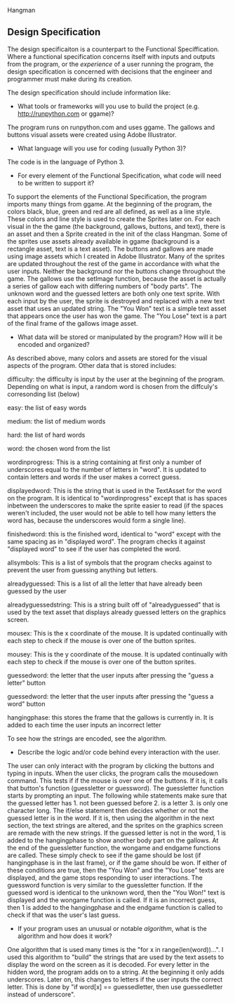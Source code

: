 Hangman

## Design Specification

The design specificaiton is a counterpart to the Functional Speciffication. Where a functional specification concerns itself
with inputs and outputs from the program, or the *experience* of a user running the program, the design specification is concerned with decisions that the engineer and programmer must make during its creation.

The design specification should include information like:

* What tools or frameworks will you use to build the project (e.g. http://runpython.com or ggame)?

The program runs on runpython.com and uses ggame. The gallows and buttons visual assets were created using Adobe Illustrator.

* What language will you use for coding (usually Python 3)?

The code is in the language of Python 3.

* For every element of the Functional Specification, what code will need to be written to support it?

To support the elements of the Functional Specification, the program imports many things from ggame. At the beginning of the program, the colors black, blue, green and red are all defined, as well as a line style. These colors and line style is used to create the Sprites later on. For each visual in the the game (the background, gallows, buttons, and text), there is an asset and then a Sprite created in the init of the class Hangman. Some of the sprites use assets already available in ggame (background is a rectangle asset, text is a text asset). The buttons and gallows are made using image assets which I created in Adobe Illustrator. Many of the sprites are updated throughout the rest of the game in accordance with what the user inputs. Neither the background nor the buttons change throughout the game. The gallows use the setImage function, because the asset is actually a series of gallow each with differing numbers of "body parts". The unknown word and the guessed letters are both only one text sprite. With each input by the user, the sprite is destroyed and replaced with a new text asset that uses an updated string. The "You Won" text is a simple text asset that appears once the user has won the game. The "You Lose" text is a part of the final frame of the gallows image asset.

* What data will be stored or manipulated by the program? How will it be encoded and organized?

As described above, many colors and assets are stored for the visual aspects of the program. Other data that is stored includes:

difficulty: the difficulty is input by the user at the beginning of the program. Depending on what is input, a random word is chosen from the diffculy's corresonding list (below)

easy: the list of easy words

medium: the list of medium words

hard: the list of hard words

word: the chosen word from the list

wordinprogress: This is a string containing at first only a number of underscores equal to the number of letters in "word". It is updated to contain letters and words if the user makes a correct guess.

displayedword: This is the string that is used in the TextAsset for the word on the program. It is identical to "wordinprogress" except that is has spaces inbetween the underscores to make the sprite easier to read (if the spaces weren't included, the user would not be able to tell how many letters the word has, because the underscores would form a single line).

finishedword: this is the finished word, identical to "word" except with the same spacing as in "displayed word". The program checks it against "displayed word" to see if the user has completed the word.

allsymbols: This is a list of symbols that the program checks against to prevent the user from guessing anything but letters.

alreadyguessed: This is a list of all the letter that have already been guessed by the user

alreadyguessedstring: This is a string built off of "alreadyguessed" that is used by the text asset that displays already guessed letters on the graphics screen.

mousex: This is the x coordinate of the mouse. It is updated continually with each step to check if the mouse is over one of the button sprites.

mousey: This is the y coordinate of the mouse. It is updated continually with each step to check if the mouse is over one of the button sprites.

guessedword: the letter that the user inputs after pressing the "guess a letter" button

guessedword:  the letter that the user inputs after pressing the "guess a word" button

hangingphase: this stores the frame that the gallows is currently in. It is added to each time the user inputs an incorrect letter

To see how the strings are encoded, see the algorithm.

* Describe the logic and/or code behind every interaction with the user.

The user can only interact with the program by clicking the buttons and typing in inputs. When the user clicks, the program calls the mousedown command. This tests if if the mouse is over one of the buttons. If it is, it calls that button's function (guessletter or guessword). The guessletter function starts by prompting an input. The following while statements make sure that the guessed letter has 1. not been guessed before 2. is a letter 3. is only one character long. The if/else statement then decides whether or not the guessed letter is in the word. If it is, then using the algorithm in the next section, the text strings are altered, and the sprites on the graphics screen are remade with the new strings. If the guessed letter is not in the word, 1 is added to the hangingphase to show another body part on the gallows. At the end of the guessletter function, the wongame and endgame functions are called. These simply check to see if the game should be lost (if hangingphase is in the last frame), or if the game should be won. If either of these conditions are true, then the "You Won" and the "You Lose" texts are displayed, and the game stops responding to user interactions. The guessword function is very similar to the guessletter function. If the guessed word is identical to the unknown word, then the "You Won!" text is displayed and the wongame function is called. If it is an incorrect guess, then 1 is added to the hangingphase and the endgame function is called to check if that was the user's last guess.

* If your program uses an unusual or notable *algorithm*, what is the algorithm and how does it work?

One algorithm that is used many times is the "for x in range(len(word))...". I used this algorithm to "build" the strings that are used by the text assets to display the word on the screen as it is decoded. For every letter in the hidden word, the program adds on to a string. At the beginning it only adds underscores. Later on, this changes to letters if the user inputs the correct letter. This is done by "if word[x] == guessedletter, then use guessedletter instead of underscore".
